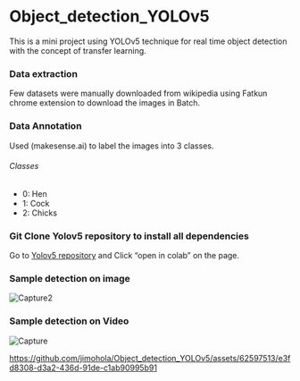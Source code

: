 # Object_detection_YOLOv5

This is a mini project using YOLOv5 technique for real time object detection with the concept of transfer learning. 

### Data extraction
Few datasets were manually downloaded from wikipedia using Fatkun chrome extension to download the images in Batch. 

### Data Annotation
Used (makesense.ai) to label the images into 3 classes. 

###### Classes
  - 0: Hen
  - 1: Cock
  - 2: Chicks

### Git Clone Yolov5 repository to install all dependencies
Go to [Yolov5 repository](https://github.com/ultralytics/yolov5/) and Click “open in colab” on the page.


### Sample detection on image
![Capture2](https://github.com/jimohola/Object_detection_YOLOv5/assets/62597513/22b46b39-3e3c-40f4-b38b-495bc471b001)



### Sample detection on Video
![Capture](https://github.com/jimohola/Object_detection_YOLOv5/assets/62597513/769a25ee-daf8-4e5e-83d6-dc8519dd9ace)

https://github.com/jimohola/Object_detection_YOLOv5/assets/62597513/e3fd8308-d3a2-436d-91de-c1ab90995b91

